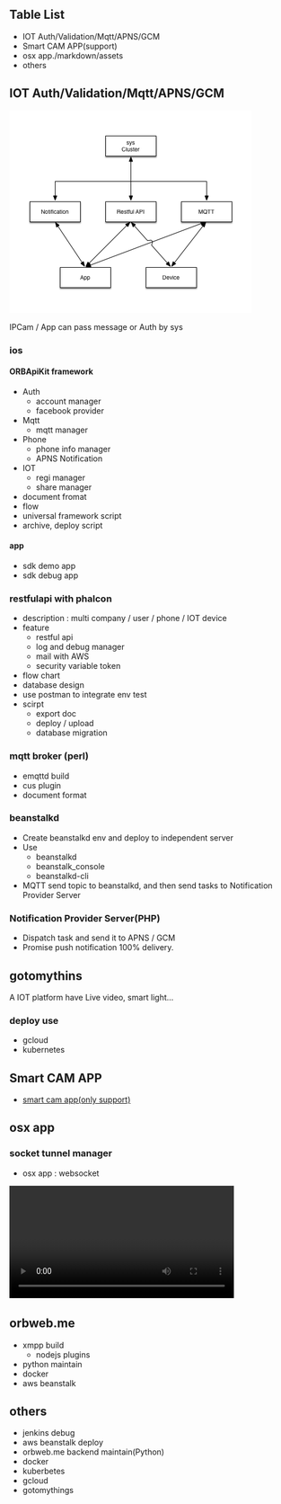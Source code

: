 ## Table List

- IOT Auth/Validation/Mqtt/APNS/GCM
- Smart CAM APP(support)
- osx app./markdown/assets
- others

## IOT Auth/Validation/Mqtt/APNS/GCM

![img](./markdown/assets/_orbweb/IOT_flow2.png)

IPCam / App can pass message or Auth by sys

### ios

#### ORBApiKit framework

- Auth
	- account manager
	- facebook provider
- Mqtt
	- mqtt manager
- Phone
	- phone info manager
	- APNS Notification
- IOT
	- regi manager
	- share manager
- document fromat
- flow
- universal framework script
- archive, deploy script

#### app

- sdk demo app
- sdk debug app

### restfulapi with phalcon

- description : multi company / user / phone / IOT device
- feature
	- restful api
	- log and debug manager
	- mail with AWS
	- security variable token 
- flow chart
- database design
- use postman to integrate env test
- scirpt
	- export doc
	- deploy / upload 
	- database migration

### mqtt broker (perl)

- emqttd build
- cus plugin
- document format

### beanstalkd

- Create beanstalkd env and deploy to independent server
- Use
	- beanstalkd
	- beanstalk_console
	- beanstalkd-cli
- MQTT send topic to beanstalkd, and then send tasks to Notification Provider Server 

### Notification Provider Server(PHP)

- Dispatch task and send it to APNS / GCM
- Promise push notification 100% delivery. 

## gotomythins

A IOT platform have Live video, smart light...

### deploy use

- gcloud
- kubernetes

## Smart CAM APP

- [smart cam app(only support)](https://itunes.apple.com/us/app/orbweb.me-personal-cloud/id658709524?mt=8)


## osx app

### socket tunnel manager

- osx app : websocket

<video width="400" src='./markdown/assets/_orbweb/orbweb_osx_app.mov' controls></video>

## orbweb.me

- xmpp build
	- nodejs plugins
- python maintain
- docker
- aws beanstalk

## others

- jenkins debug
- aws beanstalk deploy
- orbweb.me backend maintain(Python)
- docker
- kuberbetes
- gcloud
- gotomythings